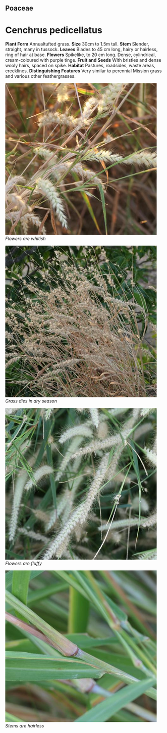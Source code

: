 ## Poaceae
# Cenchrus pedicellatus

**Plant Form** Annualtufted grass. **Size** 30cm to 1.5m tall. **Stem** Slender, straight, many in tussock. **Leaves** Blades to 45 cm long, hairy or hairless, ring of hair at base. **Flowers** Spikelike, to 20 cm long. Dense, cylindrical, cream-coloured with purple tinge. **Fruit and Seeds** With bristles and dense wooly hairs, spaced on spike. **Habitat** Pastures, roadsides, waste areas, creeklines. **Distinguishing Features** Very similar to perennial Mission grass and various other feathergrasses.


![Flowers are whitish](98838_P1144935.jpg)
 *Flowers are whitish* 

![Grass dies in dry season](98823_P1144895.jpg)
 *Grass dies in dry season* 

![Flowers are fluffy](100325_P1100839.jpg)
 *Flowers are fluffy* 

![Stems are hairless](100327_P1100841.jpg)
 *Stems are hairless* 

